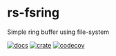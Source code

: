 # rs-fsring
Simple ring buffer using file-system

[![docs](https://docs.rs/rs-fsring/badge.svg)](https://docs.rs/rs-fsring)
[![crate](https://img.shields.io/crates/v/rs-fsring.svg)](https://crates.io/crates/rs-fsring)
[![codecov](https://codecov.io/gh/takanoriyanagitani/rs-fsring/branch/main/graph/badge.svg?token=99RDIBYBNN)](https://codecov.io/gh/takanoriyanagitani/rs-fsring)
